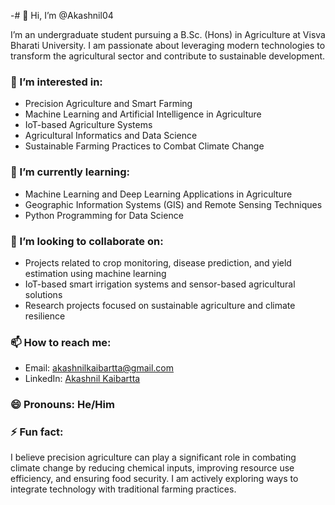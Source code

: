 -# 👋 Hi, I’m @Akashnil04

I’m an undergraduate student pursuing a B.Sc. (Hons) in Agriculture at Visva Bharati University. I am passionate about leveraging modern technologies to transform the agricultural sector and contribute to sustainable development.

### 👀 I’m interested in:
- Precision Agriculture and Smart Farming
- Machine Learning and Artificial Intelligence in Agriculture
- IoT-based Agriculture Systems
- Agricultural Informatics and Data Science
- Sustainable Farming Practices to Combat Climate Change

### 🌱 I’m currently learning:
- Machine Learning and Deep Learning Applications in Agriculture
- Geographic Information Systems (GIS) and Remote Sensing Techniques
- Python Programming for Data Science

### 💞️ I’m looking to collaborate on:
- Projects related to crop monitoring, disease prediction, and yield estimation using machine learning
- IoT-based smart irrigation systems and sensor-based agricultural solutions
- Research projects focused on sustainable agriculture and climate resilience

### 📫 How to reach me:
- Email: akashnilkaibartta@gmail.com
- LinkedIn: [Akashnil Kaibartta](https://www.linkedin.com/in/akashnil-kaibartta/)

### 😄 Pronouns: He/Him

### ⚡ Fun fact:
I believe precision agriculture can play a significant role in combating climate change by reducing chemical inputs, improving resource use efficiency, and ensuring food security. I am actively exploring ways to integrate technology with traditional farming practices.

<!---
Akashnil04/Akashnil04 is a ✨ special ✨ repository because its `README.md` (this file) appears on your GitHub profile.
You can click the Preview link to take a look at your changes.
--->
